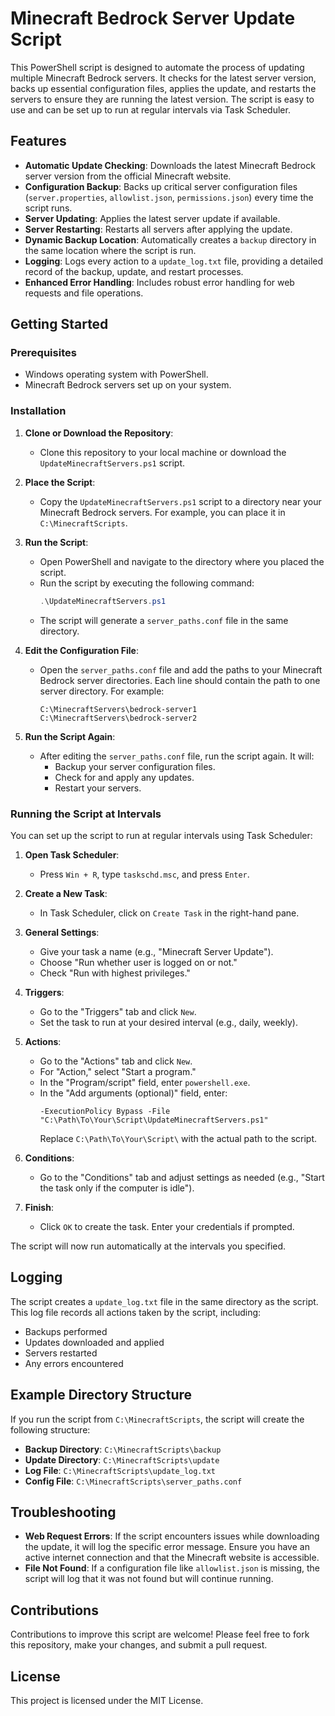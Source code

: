 # Minecraft Bedrock Server Update Script

This PowerShell script is designed to automate the process of updating multiple Minecraft Bedrock servers. It checks for the latest server version, backs up essential configuration files, applies the update, and restarts the servers to ensure they are running the latest version. The script is easy to use and can be set up to run at regular intervals via Task Scheduler.

## Features

- **Automatic Update Checking**: Downloads the latest Minecraft Bedrock server version from the official Minecraft website.
- **Configuration Backup**: Backs up critical server configuration files (`server.properties`, `allowlist.json`, `permissions.json`) every time the script runs.
- **Server Updating**: Applies the latest server update if available.
- **Server Restarting**: Restarts all servers after applying the update.
- **Dynamic Backup Location**: Automatically creates a `backup` directory in the same location where the script is run.
- **Logging**: Logs every action to a `update_log.txt` file, providing a detailed record of the backup, update, and restart processes.
- **Enhanced Error Handling**: Includes robust error handling for web requests and file operations.

## Getting Started

### Prerequisites

- Windows operating system with PowerShell.
- Minecraft Bedrock servers set up on your system.

### Installation

1. **Clone or Download the Repository**:
   - Clone this repository to your local machine or download the `UpdateMinecraftServers.ps1` script.

2. **Place the Script**:
   - Copy the `UpdateMinecraftServers.ps1` script to a directory near your Minecraft Bedrock servers. For example, you can place it in `C:\MinecraftScripts`.

3. **Run the Script**:
   - Open PowerShell and navigate to the directory where you placed the script.
   - Run the script by executing the following command:
     ```powershell
     .\UpdateMinecraftServers.ps1
     ```
   - The script will generate a `server_paths.conf` file in the same directory.

4. **Edit the Configuration File**:
   - Open the `server_paths.conf` file and add the paths to your Minecraft Bedrock server directories. Each line should contain the path to one server directory. For example:
     ```
     C:\MinecraftServers\bedrock-server1
     C:\MinecraftServers\bedrock-server2
     ```

5. **Run the Script Again**:
   - After editing the `server_paths.conf` file, run the script again. It will:
     - Backup your server configuration files.
     - Check for and apply any updates.
     - Restart your servers.

### Running the Script at Intervals

You can set up the script to run at regular intervals using Task Scheduler:

1. **Open Task Scheduler**:
   - Press `Win + R`, type `taskschd.msc`, and press `Enter`.

2. **Create a New Task**:
   - In Task Scheduler, click on `Create Task` in the right-hand pane.

3. **General Settings**:
   - Give your task a name (e.g., "Minecraft Server Update").
   - Choose "Run whether user is logged on or not."
   - Check "Run with highest privileges."

4. **Triggers**:
   - Go to the "Triggers" tab and click `New`.
   - Set the task to run at your desired interval (e.g., daily, weekly).

5. **Actions**:
   - Go to the "Actions" tab and click `New`.
   - For "Action," select "Start a program."
   - In the "Program/script" field, enter `powershell.exe`.
   - In the "Add arguments (optional)" field, enter:
     ```plaintext
     -ExecutionPolicy Bypass -File "C:\Path\To\Your\Script\UpdateMinecraftServers.ps1"
     ```
     Replace `C:\Path\To\Your\Script\` with the actual path to the script.

6. **Conditions**:
   - Go to the "Conditions" tab and adjust settings as needed (e.g., "Start the task only if the computer is idle").

7. **Finish**:
   - Click `OK` to create the task. Enter your credentials if prompted.

The script will now run automatically at the intervals you specified.

## Logging

The script creates a `update_log.txt` file in the same directory as the script. This log file records all actions taken by the script, including:
- Backups performed
- Updates downloaded and applied
- Servers restarted
- Any errors encountered

## Example Directory Structure

If you run the script from `C:\MinecraftScripts`, the script will create the following structure:

- **Backup Directory**: `C:\MinecraftScripts\backup`
- **Update Directory**: `C:\MinecraftScripts\update`
- **Log File**: `C:\MinecraftScripts\update_log.txt`
- **Config File**: `C:\MinecraftScripts\server_paths.conf`

## Troubleshooting

- **Web Request Errors**: If the script encounters issues while downloading the update, it will log the specific error message. Ensure you have an active internet connection and that the Minecraft website is accessible.
- **File Not Found**: If a configuration file like `allowlist.json` is missing, the script will log that it was not found but will continue running.

## Contributions

Contributions to improve this script are welcome! Please feel free to fork this repository, make your changes, and submit a pull request.

## License

This project is licensed under the MIT License.
